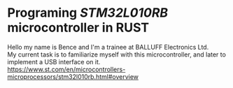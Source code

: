 # Programing *STM32L010RB* microcontroller in RUST
Hello my name is Bence and I'm a trainee at BALLUFF Electronics Ltd. <br />
My current task is to familiarize myself with this microcontroller, and later to implement a USB interface on it.  <br />
https://www.st.com/en/microcontrollers-microprocessors/stm32l010rb.html#overview
